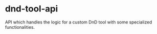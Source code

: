 # dnd-tool-api
API which handles the logic for a custom DnD tool with some specialized functionalities.
